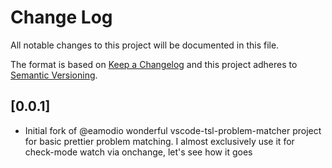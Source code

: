 # Change Log

All notable changes to this project will be documented in this file.

The format is based on [Keep a Changelog](http://keepachangelog.com/) and this project adheres to [Semantic Versioning](http://semver.org/).

## [0.0.1]

- Initial fork of @eamodio wonderful vscode-tsl-problem-matcher project for basic prettier problem matching. I almost exclusively use it for check-mode watch via onchange, let's see how it goes
